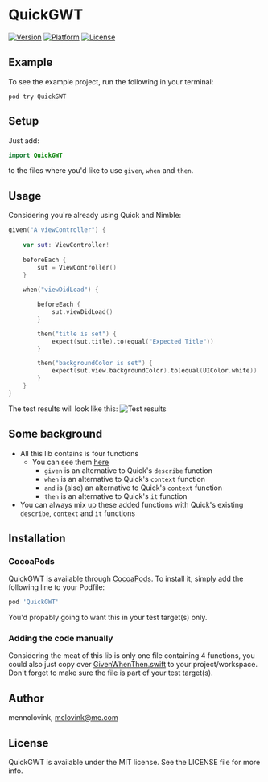 # QuickGWT

 [![Version](http://img.shields.io/cocoapods/v/QuickGWT.svg?style=flat)](http://cocoapods.org/pods/Zoomy) [![Platform](http://img.shields.io/cocoapods/p/QuickGWT.svg?style=flat)](http://cocoapods.org/pods/Zoomy) [![License](http://img.shields.io/cocoapods/l/QuickGWT.svg?style=flat)](LICENSE)

## Example

To see the example project, run the following in your terminal:

`pod try QuickGWT `

## Setup

Just add:

```Swift
import QuickGWT
```

to the files where you'd like to use `given`, `when` and `then`.

## Usage

Considering you're already using Quick and Nimble:

```Swift
given("A viewController") {
	
    var sut: ViewController!
	
    beforeEach {
        sut = ViewController()
    }
	
    when("viewDidLoad") {

        beforeEach {
            sut.viewDidLoad()
        }

        then("title is set") {
            expect(sut.title).to(equal("Expected Title"))
        }

        then("backgroundColor is set") {
            expect(sut.view.backgroundColor).to(equal(UIColor.white))
        }
    }
}
```
The test results will look like this:
![Test results](Art/TestResults.png)

## Some background

* All this lib contains is four functions
	* You can see them [here](https://github.com/mennolovink/QuickGWT/blob/develop/QuickGWT/Classes/GivenWhenThen.swift)
		* `given` is an alternative to Quick's `describe` function
		* `when` is an alternative to Quick's `context` function
		* `and` is (also) an alternative to Quick's `context` function
		* `then` is an alternative to Quick's `it` function
* You can always mix up these added functions with Quick's existing `describe`, `context` and `it` functions

## Installation
### CocoaPods
QuickGWT is available through [CocoaPods](https://cocoapods.org). To install
it, simply add the following line to your Podfile:

```ruby
pod 'QuickGWT'
```
You'd propably going to want this in your test target(s) only.

### Adding the code manually
Considering the meat of this lib is only one file containing 4 functions, you could also just copy over [GivenWhenThen.swift](https://github.com/mennolovink/QuickGWT/blob/develop/QuickGWT/Classes/GivenWhenThen.swift) to your project/workspace. Don't forget to make sure the file is part of your test target(s).

## Author

mennolovink, mclovink@me.com

## License

QuickGWT is available under the MIT license. See the LICENSE file for more info.
